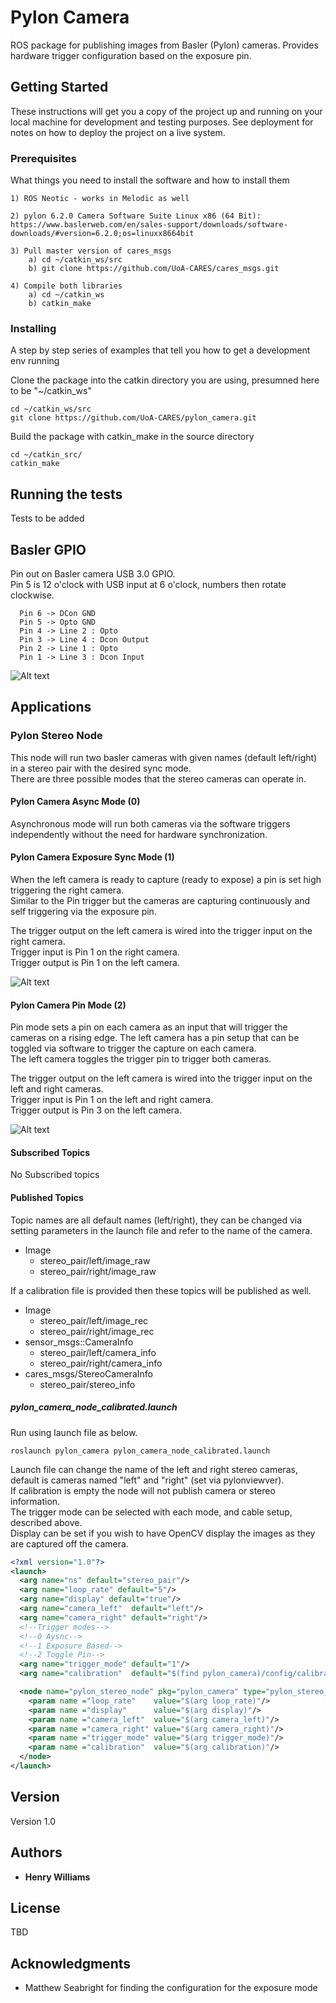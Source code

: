 # Pylon Camera

ROS package for publishing images from Basler (Pylon) cameras. Provides hardware trigger configuration based on the exposure pin.

## Getting Started

These instructions will get you a copy of the project up and running on your local machine for development and testing purposes. See deployment for notes on how to deploy the project on a live system.

### Prerequisites

What things you need to install the software and how to install them

```
1) ROS Neotic - works in Melodic as well

2) pylon 6.2.0 Camera Software Suite Linux x86 (64 Bit): https://www.baslerweb.com/en/sales-support/downloads/software-downloads/#version=6.2.0;os=linuxx8664bit

3) Pull master version of cares_msgs
    a) cd ~/catkin_ws/src
    b) git clone https://github.com/UoA-CARES/cares_msgs.git

4) Compile both libraries
    a) cd ~/catkin_ws
    b) catkin_make
```

### Installing

A step by step series of examples that tell you how to get a development env running

Clone the package into the catkin directory you are using, presumned here to be "~/catkin_ws"

```
cd ~/catkin_ws/src
git clone https://github.com/UoA-CARES/pylon_camera.git
```

Build the package with catkin_make in the source directory

```
cd ~/catkin_src/
catkin_make
```

## Running the tests

Tests to be added

## Basler GPIO

Pin out on Basler camera USB 3.0 GPIO.\
Pin 5 is 12 o'clock with USB input at 6 o'clock, numbers then rotate clockwise.

```
  Pin 6 -> DCon GND
  Pin 5 -> Opto GND
  Pin 4 -> Line 2 : Opto
  Pin 3 -> Line 4 : Dcon Output
  Pin 2 -> Line 1 : Opto
  Pin 1 -> Line 3 : Dcon Input
```

![Alt text](docs/basler-pin-out.png?raw=true "Pin-out")

## Applications

### Pylon Stereo Node

This node will run two basler cameras with given names (default left/right) in a stereo pair with the desired sync mode.\
There are three possible modes that the stereo cameras can operate in.

#### Pylon Camera Async Mode (0)
Asynchronous mode will run both cameras via the software triggers independently without the need for hardware synchronization.

#### Pylon Camera Exposure Sync Mode (1)
When the left camera is ready to capture (ready to expose) a pin is set high triggering the right camera.\
Similar to the Pin trigger but the cameras are capturing continuously and self triggering via the exposure pin.

The trigger output on the left camera is wired into the trigger input on the right camera.\
Trigger input is Pin 1 on the right camera.\
Trigger output is Pin 1 on the left camera.

![Alt text](docs/sync-mode-1.png?raw=true "Pin-out")

#### Pylon Camera Pin Mode (2)
Pin mode sets a pin on each camera as an input that will trigger the cameras on a rising edge. 
The left camera has a pin setup that can be toggled via software to trigger the capture on each camera.\
The left camera toggles the trigger pin to trigger both cameras.
 
The trigger output on the left camera is wired into the trigger input on the left and right cameras.\
Trigger input is Pin 1 on the left and right camera.\
Trigger output is Pin 3 on the left camera.

![Alt text](docs/sync-mode-2.png?raw=true "Pin-out")

#### Subscribed Topics
No Subscribed topics

#### Published Topics
Topic names are all default names (left/right), they can be changed via setting parameters in the launch file and refer to the name of the camera.

* Image
  * stereo_pair/left/image_raw
  * stereo_pair/right/image_raw

If a calibration file is provided then these topics will be published as well.

* Image
  * stereo_pair/left/image_rec
  * stereo_pair/right/image_rec
* sensor_msgs::CameraInfo
  * stereo_pair/left/camera_info
  * stereo_pair/right/camera_info
* cares_msgs/StereoCameraInfo
  * stereo_pair/stereo_info

##### pylon_camera_node_calibrated.launch
Run using launch file as below.

```
roslaunch pylon_camera pylon_camera_node_calibrated.launch
```

Launch file can change the name of the left and right stereo cameras, default is cameras named "left" and "right" (set via pylonviewver).\
If calibration is empty the node will not publish camera or stereo information.\
The trigger mode can be selected with each mode, and cable setup, described above.\
Display can be set if you wish to have OpenCV display the images as they are captured off the camera.

```xml
<?xml version="1.0"?>
<launch>
  <arg name="ns" default="stereo_pair"/>
  <arg name="loop_rate" default="5"/>
  <arg name="display" default="true"/>
  <arg name="camera_left"  default="left"/>
  <arg name="camera_right" default="right"/>
  <!--Trigger modes-->
  <!--0 Aysnc-->
  <!--1 Exposure Based-->
  <!--2 Toggle Pin-->
  <arg name="trigger_mode" default="1"/>
  <arg name="calibration"  default="$(find pylon_camera)/config/calibration.json"/>

  <node name="pylon_stereo_node" pkg="pylon_camera" type="pylon_stereo_node" output="screen" ns="$(arg ns)">
    <param name ="loop_rate"    value="$(arg loop_rate)"/>
    <param name ="display"      value="$(arg display)"/>
    <param name ="camera_left"  value="$(arg camera_left)"/>
    <param name ="camera_right" value="$(arg camera_right)"/>
    <param name ="trigger_mode" value="$(arg trigger_mode)"/>
    <param name ="calibration"  value="$(arg calibration)"/>
  </node>
</launch>

```

## Version

Version 1.0

## Authors

* **Henry Williams**

## License

TBD

## Acknowledgments

* Matthew Seabright for finding the configuration for the exposure mode


